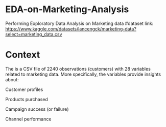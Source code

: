 # EDA-on-Marketing-Analysis
Performing  Exploratory Data Analysis on Marketing data
#dataset link:
https://www.kaggle.com/datasets/lancengck/marketing-data?select=marketing_data.csv

# Context

The is a CSV file of 2240 observations (customers) with 28 variables related to marketing data. More specifically, the variables provide insights about:

Customer profiles

Products purchased

Campaign success (or failure)

Channel performance
